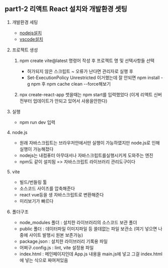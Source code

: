 ## part1-2 리액트 React 설치와 개발환경 셋팅

1. 개발환경 세팅

   - [nodejs설치](https://nodejs.org/ko)
   - [vscode설치](https://code.visualstudio.com/)

2. 프로젝트 생성

   1. npm create vite@latest 명령어 작성 후 프로젝트 명 및 선택사항들 선택

      - 허가되지 않은 스크립트 ~ 오류가 난다면 관리자로 실행 후
      - Set-ExecutionPolicy Unrestricted 이거했는데 잘 안되면 npm install -g npm 후 npm cache clean --force해보기

   2. npx create-react-app 썻을때는 npm start를 입력했었다
      (이게 리액트 신버전부터 업데이트가 안되고 있어서 사용을안한다)

3. 실행

   - npm run dev 입력

4. node.js

   - 원래 자바스크립트는 브라우저안에서만 실행이 가능하였지만 node.js로 인해실행이 가능해졌다
   - nodejs는 내컴퓨터 아무대서나 자바스크립트를실행시키게 도와주는 엔진
   - npm도 같이 설치됨
     => 자바스크립트 라이브러리 관리도구이다

5. vite

   - 빌드/번들링 툴
   - 소스코드 사이즈를 압축해준다
   - react vue등을 생 자바스크립트로 변환해준다
   - 미리보기가 빠르다

6. 폴더구조

   - node_modules 폴더 : 설치한 라이브러리의 소스코드 보관 폴더
   - public 폴더 : 데이터파일 이미지파일 등 쓸데없는 파일 보관소 (여기 넣으면 나중에 사이트 발행시 원본 보존가능)
   - package.json : 설치한 라이브러리 기록용 파일
   - 어쩌구.config.js : lint, vite 설정용 파일
   - index.html : 메인페이지인데 App.js 내용을 main.js에 넣고 그걸 index.html에 넣는 식으로 짜여져있음
